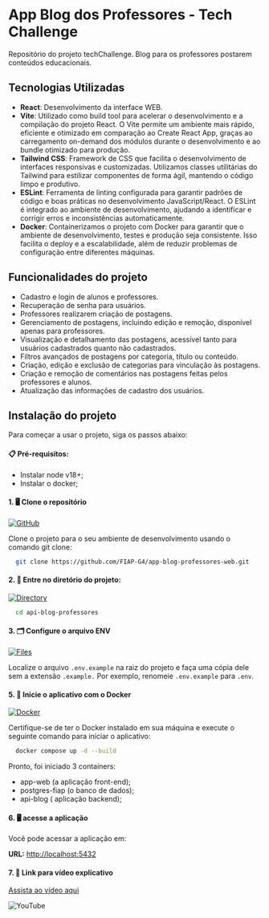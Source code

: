 # App Blog dos Professores - Tech Challenge

Repositório do projeto techChallenge. Blog para os professores postarem conteúdos educacionais.

## Tecnologias Utilizadas 
- **React**: Desenvolvimento da interface WEB.
- **Vite**: Utilizado como build tool para acelerar o desenvolvimento e a compilação do projeto React. O Vite permite um ambiente mais rápido, eficiente e otimizado em comparação ao Create React App, graças ao carregamento on-demand dos módulos durante o desenvolvimento e ao bundle otimizado para produção.
- **Tailwind CSS**: Framework de CSS que facilita o desenvolvimento de interfaces responsivas e customizadas. Utilizamos classes utilitárias do Tailwind para estilizar componentes de forma ágil, mantendo o código limpo e produtivo.
- **ESLint**: Ferramenta de linting configurada para garantir padrões de código e boas práticas no desenvolvimento JavaScript/React. O ESLint é integrado ao ambiente de desenvolvimento, ajudando a identificar e corrigir erros e inconsistências automaticamente.
- **Docker**: Containerizamos o projeto com Docker para garantir que o ambiente de desenvolvimento, testes e produção seja consistente. Isso facilita o deploy e a escalabilidade, além de reduzir problemas de configuração entre diferentes máquinas.

## Funcionalidades do projeto
- Cadastro e login de alunos e professores.
- Recuperação de senha para usuários.
- Professores realizarem criação de postagens.
- Gerenciamento de postagens, incluindo edição e remoção, disponível apenas para professores.
- Visualização e detalhamento das postagens, acessível tanto para usuários cadastrados quanto não cadastrados.
- Filtros avançados de postagens por categoria, título ou conteúdo.
- Criação, edição e exclusão de categorias para vinculação às postagens.
- Criação e remoção de comentários nas postagens feitas pelos professores e alunos.
- Atualização das informações de cadastro dos usuários.

## Instalação do projeto

Para começar a usar o projeto, siga os passos abaixo:

#### 📋 Pré-requisitos: 

- Instalar node v18+;
- Instalar o docker; 

#### 1. 🖥️ Clone o repositório

[![GitHub](https://img.shields.io/badge/GitHub-Clone-blue?logo=github&logoColor=white)](https://github.com/FIAP-G4/api-blog-professores)

Clone o projeto para o seu ambiente de desenvolvimento usando o comando git clone:

```bash
  git clone https://github.com/FIAP-G4/app-blog-professores-web.git
```

#### 2. 📂 Entre no diretório do projeto:

[![Directory](https://img.shields.io/badge/Directory-Browse-blue?logo=folder&logoColor=white)](#)

```bash
  cd api-blog-professores
```

#### 3. 🗂️ Configure o arquivo ENV

[![Files](https://img.shields.io/badge/configure_files-lightgrey?logo=file&logoColor=white)](#)

Localize o arquivo `.env.example` na raiz do projeto e faça uma cópia dele sem a extensão `.example.` Por exemplo, renomeie `.env.example` para `.env`.

#### 5. 🐳 Inicie o aplicativo com o Docker

[![Docker](https://img.shields.io/badge/docker-blue?logo=docker&logoColor=white)](https://www.docker.com/)

Certifique-se de ter o Docker instalado em sua máquina e execute o seguinte comando para iniciar o aplicativo:

```bash
  docker compose up -d --build
```
Pronto, foi iniciado 3 containers:

  - app-web (a aplicação front-end);
  - postgres-fiap (o banco de dados);
  - api-blog ( aplicação backend);

#### 6. 🖥️ acesse a aplicação

Você pode acessar a aplicação em:

**URL:** [http://localhost:5432](http://localhost:5432)

#### 7. 🎥 Link para vídeo explicativo

[Assista ao vídeo aqui](https://youtu.be/O1_ZfHFSehk)

![YouTube](https://img.shields.io/badge/YouTube-Watch-red?logo=youtube&logoColor=white)
